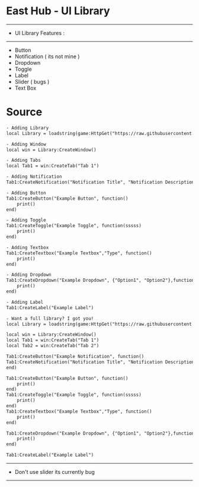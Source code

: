 # East Hub - UI Library

-----------------------
- UI Library Features :
-----------------------

- Button
- Notification ( its not mine )
- Dropdown
- Toggle
- Label
- Slider ( bugs )
- Text Box

# Source

```html
- Adding Library
local Library = loadstring(game:HttpGet("https://raw.githubusercontent.com/Brineeee/Free-Scripts/main/Source"))()
```

```html
- Adding Window
local win = Library:CreateWindow()
```

```html
- Adding Tabs
local Tab1 = win:CreateTab("Tab 1")
```

```html
- Adding Notification
Tab1:CreateNotification("Notification Title", "Notification Description", 10)
```

```html
- Adding Button
Tab1:CreateButton("Example Button", function()
	print()
end)
```

```html 
- Adding Toggle
Tab1:CreateToggle("Example Toggle", function(sssss)
	print()
end)
```

```html
- Adding Textbox
Tab1:CreateTextbox("Example Textbox","Type", function() 
    print() 
end) 
```

```html
- Adding Dropdown
Tab1:CreateDropdown("Example Dropdown", {"Option1", "Option2"},function()
    print() 
end) 
```

```html
- Adding Label
Tab1:CreateLabel("Example Label")
```

```html
- Want a full library? I got you! 
local Library = loadstring(game:HttpGet("https://raw.githubusercontent.com/Brineeee/Free-Scripts/main/Source"))()

local win = Library:CreateWindow()
local Tab1 = win:CreateTab("Tab 1")
local Tab2 = win:CreateTab("Tab 2")

Tab1:CreateButton("Example Notification", function() 
Tab1:CreateNotification("Notification Title", "Notification Description", 10)
end) 

Tab1:CreateButton("Example Button", function()
	print()
end)
Tab1:CreateToggle("Example Toggle", function(sssss)
	print()
end)
Tab1:CreateTextbox("Example Textbox","Type", function() 
    print() 
end) 

Tab1:CreateDropdown("Example Dropdown", {"Option1", "Option2"},function()
    print() 
end) 

Tab1:CreateLabel("Example Label")
```

-----------------------
- Don't use slider its currently bug
-----------------------
